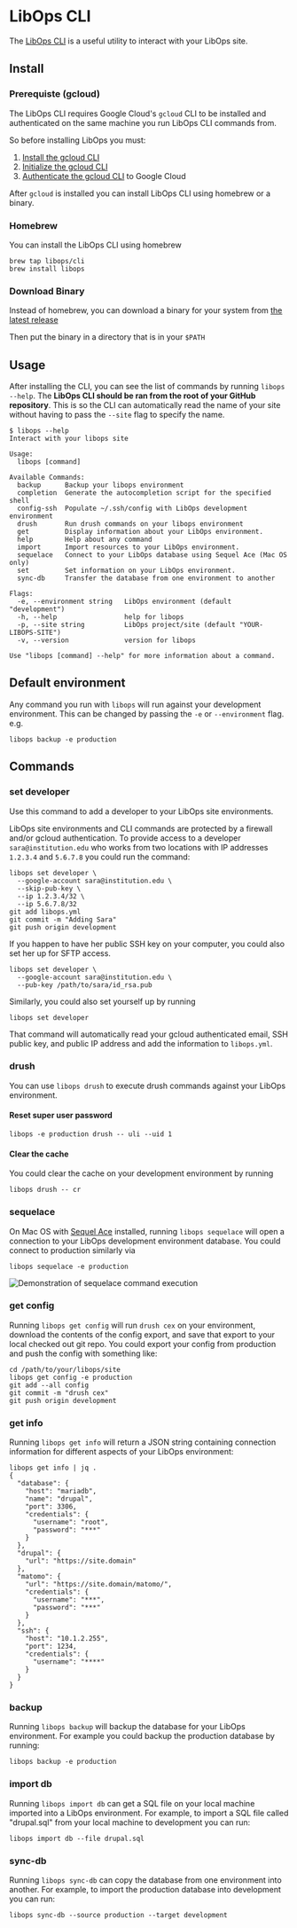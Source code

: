 # LibOps CLI

The [LibOps CLI](https://github.com/LibOps/homebrew-cli) is a useful utility to interact with your LibOps site.

## Install

### Prerequiste (gcloud)

The LibOps CLI requires Google Cloud's `gcloud` CLI to be installed and authenticated on the same machine you run LibOps CLI commands from.

So before installing LibOps you must:

1. [Install the gcloud CLI](https://cloud.google.com/sdk/docs/install)
2. [Initialize the gcloud CLI](https://cloud.google.com/sdk/docs/initializing)
3. [Authenticate the gcloud CLI](https://cloud.google.com/sdk/docs/authorizing#auth-login) to Google Cloud

After `gcloud` is installed you can install LibOps CLI using homebrew or a binary.

### Homebrew

You can install the LibOps CLI using homebrew

```
brew tap libops/cli
brew install libops
```

### Download Binary

Instead of homebrew, you can download a binary for your system from [the latest release](https://github.com/LibOps/homebrew-cli/releases/latest)

Then put the binary in a directory that is in your `$PATH`

## Usage

After installing the CLI, you can see the list of commands by running `libops --help`. The **LibOps CLI should be ran from the root of your GitHub repository**. This is so the CLI can automatically read the name of your site without having to pass the `--site` flag to specify the name.

```
$ libops --help
Interact with your libops site

Usage:
  libops [command]

Available Commands:
  backup      Backup your libops environment
  completion  Generate the autocompletion script for the specified shell
  config-ssh  Populate ~/.ssh/config with LibOps development environment
  drush       Run drush commands on your libops environment
  get         Display information about your LibOps environment.
  help        Help about any command
  import      Import resources to your LibOps environment.
  sequelace   Connect to your LibOps database using Sequel Ace (Mac OS only)
  set         Set information on your LibOps environment.
  sync-db     Transfer the database from one environment to another

Flags:
  -e, --environment string   LibOps environment (default "development")
  -h, --help                 help for libops
  -p, --site string          LibOps project/site (default "YOUR-LIBOPS-SITE")
  -v, --version              version for libops

Use "libops [command] --help" for more information about a command.
```

## Default environment

Any command you run with `libops` will run against your development environment. This can be changed by passing the `-e` or `--environment` flag. e.g.

```
libops backup -e production
```

## Commands

### set developer

Use this command to add a developer to your LibOps site environments.

LibOps site environments and CLI commands are protected by a firewall and/or gcloud authentication. To provide access to a developer `sara@institution.edu` who works from two locations with IP addresses `1.2.3.4` and `5.6.7.8` you could run the command:

```
libops set developer \
  --google-account sara@institution.edu \
  --skip-pub-key \
  --ip 1.2.3.4/32 \
  --ip 5.6.7.8/32
git add libops.yml
git commit -m "Adding Sara"
git push origin development
```

If you happen to have her public SSH key on your computer, you could also set her up for SFTP access.

```
libops set developer \
  --google-account sara@institution.edu \
  --pub-key /path/to/sara/id_rsa.pub
```

Similarly, you could also set yourself up by running

```
libops set developer
```

That command will automatically read your gcloud authenticated email, SSH public key, and public IP address and add the information to `libops.yml`.

### drush

You can use `libops drush` to execute drush commands against your LibOps environment.

#### Reset super user password

```
libops -e production drush -- uli --uid 1
```

#### Clear the cache

You could clear the cache on your development environment by running

```
libops drush -- cr
```

### sequelace

On Mac OS with [Sequel Ace](https://sequel-ace.com/) installed, running `libops sequelace` will open a connection to your LibOps development environment database. You could connect to production similarly via

```
libops sequelace -e production
```

![Demonstration of sequelace command execution](/assets/img/sequelace.gif)

### get config

Running `libops get config` will run `drush cex` on your environment, download the contents of the config export, and save that export to your local checked out git repo. You could export your config from production and push the config with something like:

```
cd /path/to/your/libops/site
libops get config -e production
git add --all config
git commit -m "drush cex"
git push origin development
```

### get info

Running `libops get info` will return a JSON string containing connection information for different aspects of your LibOps environment:

```
libops get info | jq .
{
  "database": {
    "host": "mariadb",
    "name": "drupal",
    "port": 3306,
    "credentials": {
      "username": "root",
      "password": "***"
    }
  },
  "drupal": {
    "url": "https://site.domain"
  },
  "matomo": {
    "url": "https://site.domain/matomo/",
    "credentials": {
      "username": "***",
      "password": "***"
    }
  },
  "ssh": {
    "host": "10.1.2.255",
    "port": 1234,
    "credentials": {
      "username": "****"
    }
  }
}
```

### backup

Running `libops backup` will backup the database for your LibOps environment. For example you could backup the production database by running:

```
libops backup -e production
```

### import db

Running `libops import db` can get a SQL file on your local machine imported into a LibOps environment. For example, to import a SQL file called "drupal.sql" from your local machine to development you can run:

```
libops import db --file drupal.sql
```

### sync-db

Running `libops sync-db` can copy the database from one environment into another. For example, to import the production database into development you can run:

```
libops sync-db --source production --target development
```
